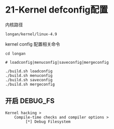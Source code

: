 # 21-Kernel defconfig配置

内核路径

```
longan/kernel/linux-4.9
```



kernel config 配置相关命令

```
cd longan

# loadconfig|menuconfig|saveconfig|mergeconfig

./build.sh loadconfig
./build.sh menuconfig
./build.sh saveconfig
./build.sh mergeconfig
```



## 开启 DEBUG_FS

```
Kernel hacking > 
	Compile-time checks and compiler options >
		 [*] Debug Filesystem
```

